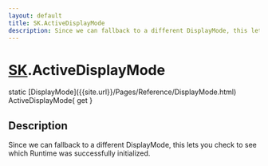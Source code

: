 ```yaml
---
layout: default
title: SK.ActiveDisplayMode
description: Since we can fallback to a different DisplayMode, this lets you check to see which Runtime was successfully initialized.
---
```

# [SK]({{site.url}}/Pages/Reference/SK.html).ActiveDisplayMode

<div class='signature' markdown='1'>
static [DisplayMode]({{site.url}}/Pages/Reference/DisplayMode.html) ActiveDisplayMode{ get }
</div>

## Description
Since we can fallback to a different DisplayMode, this
lets you check to see which Runtime was successfully initialized.

